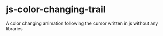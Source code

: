 # js-color-changing-trail
A color changing animation following the cursor written in js without any libraries
